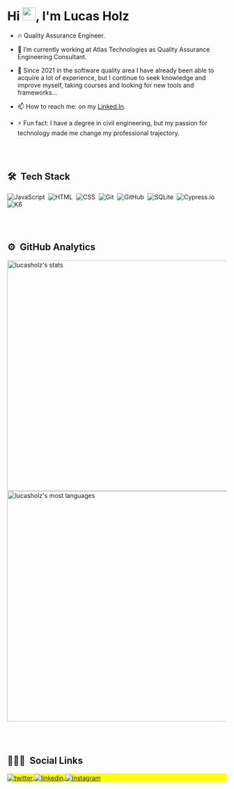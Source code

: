 <h1 align="left">Hi <img src="https://raw.githubusercontent.com/kaueMarques/kaueMarques/master/hi.gif" width="30px">, I'm Lucas Holz</h1>

- 🔥 Quality Assurance Engineer.

- 🔭 I’m currently working at Atlas Technologies as Quality Assurance Engineering Consultant.

- 🌱 Since 2021 in the software quality area I have already been able to acquire a lot of experience, but I continue to seek knowledge and improve myself, taking courses and looking for new tools and frameworks...

- 📫 How to reach me: on my [Linked.In](https://www.linkedin.com/in/lucasholz/).

- ⚡ Fun fact: I have a degree in civil engineering, but my passion for technology made me change my professional trajectory.

<br><br>

## 🛠 &nbsp;Tech Stack

![JavaScript](https://img.shields.io/badge/-JavaScript-05122A?style=flat&logo=javascript)&nbsp;
![HTML](https://img.shields.io/badge/-HTML-05122A?style=flat&logo=HTML5)&nbsp;
![CSS](https://img.shields.io/badge/-CSS-05122A?style=flat&logo=CSS3&logoColor=1572B6)&nbsp;
![Git](https://img.shields.io/badge/-Git-05122A?style=flat&logo=git)&nbsp;
![GitHub](https://img.shields.io/badge/-GitHub-05122A?style=flat&logo=github)&nbsp;
![SQLite](https://img.shields.io/badge/-SQLite-05122A?style=flat&logo=sqlite)&nbsp;
![Cypress.io](https://img.shields.io/badge/-Cypress.io-05122A?style=flat&logo=cypress)&nbsp;
![K6](https://img.shields.io/badge/-K6-05122A?style=flat&logo=k6)&nbsp;

<br><br>

## ⚙️ &nbsp;GitHub Analytics

<p align="left">
<img width="530em" src="https://github-readme-stats.vercel.app/api?username=lucasholz&show_icons=true&count_private=true&theme=github_dark" alt="lucasholz's stats"/>
<img width="530em" src="https://github-readme-stats.vercel.app/api/top-langs/?username=lucasholz&layout=compact&theme=github_dark" alt="lucasholz's most languages"/>
</p>

<br><br>

## 👨🏽‍🦲 &nbsp;Social Links

<p align="left" style="background:yellow">
<a href="https://twitter.com/lucasholz" target="_blank">
  <img align="center" src="https://img.shields.io/badge/-lucasholz-05122A?style=flat&logo=twitter" alt="twitter"/>  
</a>
<a href="https://linkedin.com/in/lucasholz" target="_blank">
  <img align="center" src="https://img.shields.io/badge/-lucasholz-05122A?style=flat&logo=linkedin" alt="linkedin"/>
</a>
<a href="https://instagram.com/lucasholz_" target="_blank">
 <img align="center" src="https://img.shields.io/badge/-lucasholz_-05122A?style=flat&logo=instagram" alt="instagram"/>
</a>
</p>


<!--
**maykbrito/maykbrito** is a ✨ _special_ ✨ repository because its `README.md` (this file) appears on your GitHub profile.

Here are some ideas to get you started:

- 🔭 I’m currently working on ...
- 🌱 I’m currently learning ...
- 👯 I’m looking to collaborate on ...
- 🤔 I’m looking for help with ...
- 💬 Ask me about ...
- 📫 How to reach me: ...
- 😄 Pronouns: ...
- ⚡ Fun fact: ...
-->
